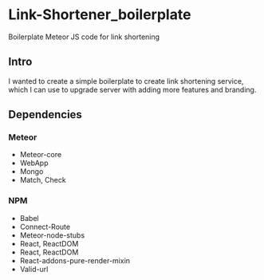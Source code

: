 # Link-Shortener_boilerplate
Boilerplate Meteor JS code for link shortening

## Intro
I wanted to create a simple boilerplate to create link shortening service, which I can use to upgrade server with adding more features and branding.

## Dependencies

### Meteor
* Meteor-core
* WebApp
* Mongo
* Match, Check


### NPM
* Babel
* Connect-Route
* Meteor-node-stubs
* React, ReactDOM
* React, ReactDOM
* React-addons-pure-render-mixin
* Valid-url
